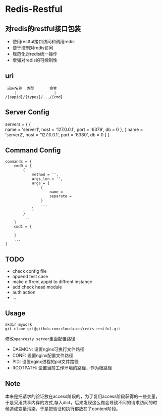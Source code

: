 Redis-Restful
=============

对redis的restful接口包装
-----------------

+ 使用restful接口访问和调用redis 
+ 便于控制对redis访问
+ 规范化对redis统一操作
+ 增强对redis的可控制性


uri
---

     应用名称  类型       命令
        |       |         |
    /{appid}/{types}/.../{cmd}

Server Config
-------------

   servers =
   {
       {   
           name = 'server1',
           host = '127.0.0.1',
           port = '6379',
           db = 0
       },
       {
           name = 'server2',
           host = '127.0.0.1',
           port = '6380',
           db = 0
       }
   } 

Command Config
-------------

    commands = {
        cmd0 = {
            {
                method = '',
                args_len = '',
                args = {
                    { 
                        name = 
                        separate = 
                    }
                    ...
                }
            }
            ...
        }
        cmd1 = {
    
        }
        ...
    }

TODO
----

+ check config file
+ append test case
+ make diffrent appid to diffrent instance
+ add check head module
+ auth action
+ ...

Usage
-----

    mkdir mywork
    git clone git@github.com:cloudaice/redis-restful.git

修改`openresty.server`里面配置路径

  + DAEMON: 设置nginx可执行文件路径
  + CONF: 设置nginx配置文件路径
  + PID: 设置nginx进程的pid文件路径
  + ROOTPATH: 设置当前工作环境的路径，作为根路径

Note
----

本来是把请求的验证放在access阶段的，为了复用access阶段获得的一些变量，于是采用共享内存的方式,存入dict，后来发现这么做会导致不同的请求访问的时候造成变量污染，于是把验证和执行都放在了content阶段。
